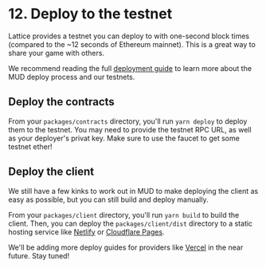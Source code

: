 # 12. Deploy to the testnet

Lattice provides a testnet you can deploy to with one-second block times (compared to the ~12 seconds of Ethereum mainnet). This is a great way to share your game with others.

We recommend reading the full [deployment guide](/guides/deployment.md) to learn more about the MUD deploy process and our testnets.

## Deploy the contracts

From your `packages/contracts` directory, you'll run `yarn deploy` to deploy them to the testnet. You may need to provide the testnet RPC URL, as well as your deployer's privat key. Make sure to use the faucet to get some testnet ether!

## Deploy the client

We still have a few kinks to work out in MUD to make deploying the client as easy as possible, but you can still build and deploy manually.

From your `packages/client` directory, you'll run `yarn build` to build the client. Then, you can deploy the `packages/client/dist` directory to a static hosting service like [Netlify](https://www.netlify.com/) or [Cloudflare Pages](https://pages.cloudflare.com/).

We'll be adding more deploy guides for providers like [Vercel](https://vercel.com/) in the near future. Stay tuned!
